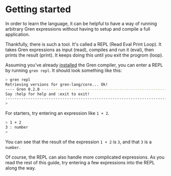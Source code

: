 # Getting started

In order to learn the language, it can be helpful to have a way of running arbitrary Gren expressions without having to setup and compile a full application.

Thankfully, there is such a tool. It's called a REPL (Read Eval Print Loop). It takes Gren expressions as input (read), compiles and run it (eval), then prints the result (print). It keeps doing this until you exit the progrom (loop).

Assuming you've already [installed](/install) the Gren compiler, you can enter a REPL by running `gren repl`. It should look something like this:

```sh
> gren repl
Retrieving versions for gren-lang/core... Ok!
---- Gren 0.2.0 -----------------------------------------------------------------
Say :help for help and :exit to exit!
--------------------------------------------------------------------------------
>
```

For starters, try entering an expression like `1 + 2`.

```sh
> 1 + 2
3 : number
>
```

You can see that the result of the expression `1 + 2` is `3`, and that `3` is a `number`.

Of course, the REPL can also handle more complicated expressions. As you read the rest of this guide, try entering a few expressions into the REPL along the way.
